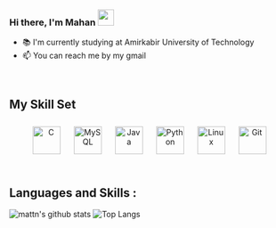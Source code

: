 ### Hi there, I'm Mahan <img src="https://github.com/TheDudeThatCode/TheDudeThatCode/blob/master/Assets/Hi.gif" width="29px">
- 📚 I'm currently studying at Amirkabir University of Technology
- 📫 You can reach me by my gmail
<br/> 

## My Skill Set
<div align = "center">
<img style="margin: 10px" src="https://profilinator.rishav.dev/skills-assets/c-original.svg" alt="C" height="50" />  
<img style="margin: 10px" src="https://profilinator.rishav.dev/skills-assets/mysql-original-wordmark.svg" alt="MySQL" height="50" />  
<img style="margin: 10px" src="https://profilinator.rishav.dev/skills-assets/java-original-wordmark.svg" alt="Java" height="50" />  
<img style="margin: 10px" src="https://profilinator.rishav.dev/skills-assets/python-original.svg" alt="Python" height="50" />  
<img style="margin: 10px" src="https://profilinator.rishav.dev/skills-assets/linux-original.svg" alt="Linux" height="50" />  
<img style="margin: 10px" src="https://profilinator.rishav.dev/skills-assets/git-scm-icon.svg" alt="Git" height="50" />  
</div>

<br/>

## Languages and Skills :

![mattn's github 
stats](https://github-readme-stats.vercel.app/api/top-langs/?username=2000mahan&layout=compact&theme=material-palenight&langs_count=6&hide=c)
![Top 
Langs](https://github-readme-stats.vercel.app/api?username=2000mahan&show_icons=true&include_all_commits=true&theme=material-palenight)

